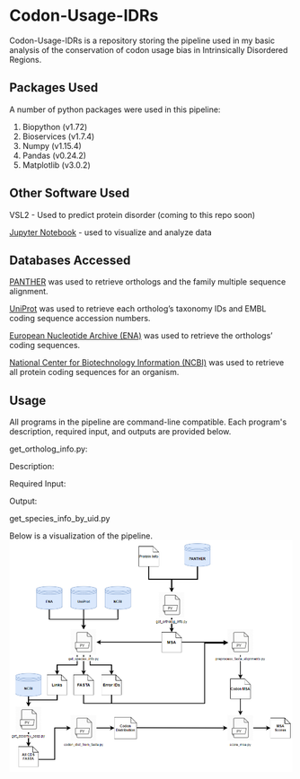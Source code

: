 # Codon-Usage-IDRs

Codon-Usage-IDRs is a repository storing the pipeline used in my basic analysis of the conservation of codon usage bias in Intrinsically Disordered Regions.

## Packages Used

A number of python packages were used in this pipeline:
  1. Biopython (v1.72)
  1. Bioservices (v1.7.4)
  1. Numpy (v1.15.4)
  1. Pandas (v0.24.2)
  1. Matplotlib (v3.0.2)


## Other Software Used

VSL2 - Used to predict protein disorder (coming to this repo soon)

[Jupyter Notebook](https://jupyter.org/install) - used to visualize and analyze data


## Databases Accessed

[PANTHER](http://pantherdb.org/) was used to retrieve orthologs and the family multiple sequence alignment.

[UniProt](https://www.uniprot.org/) was used to retrieve each ortholog’s taxonomy IDs and EMBL coding sequence accession numbers.

[European Nucleotide Archive (ENA)](https://www.ebi.ac.uk/ena/browser/home) was used to retrieve the orthologs’ coding sequences.

[National Center for Biotechnology Information (NCBI)](https://www.ncbi.nlm.nih.gov/) was used to retrieve all protein coding sequences for an organism.


## Usage

All programs in the pipeline are command-line compatible. Each program's description, required input, and outputs are provided below.

get_ortholog_info.py:

  Description: 
  
  Required Input:
  
  Output:

get_species_info_by_uid.py


Below is a visualization of the pipeline.
![Pipeline Flowchart](pipeline.png)
